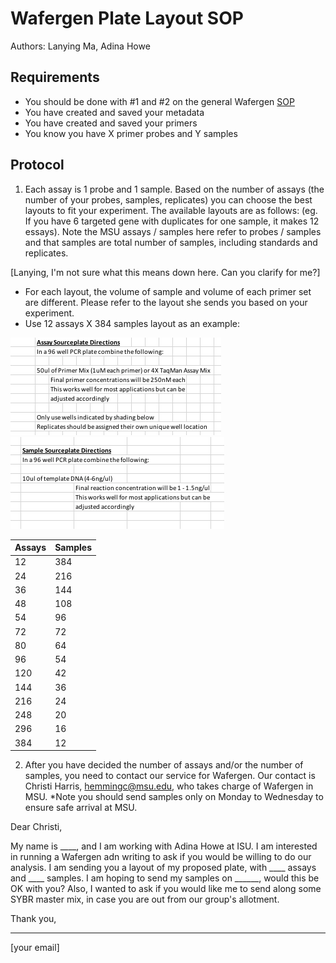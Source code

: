 # Wafergen Plate Layout SOP

Authors:  Lanying Ma, Adina Howe

## Requirements
- You should be done with #1 and #2 on the general Wafergen [SOP](https://github.com/germs-lab/SOPs/blob/master/wafergen_SOPs/wafergen-general.md)
- You have created and saved your metadata
- You have created and saved your primers
- You know you have X primer probes and Y samples

## Protocol
1.	 Each assay is 1 probe and 1 sample.  Based on the number of assays (the number of your probes, samples, replicates) you can choose the best layouts to fit your experiment.  The available layouts are as follows: (eg. If you have 6 targeted gene with duplicates for one sample, it makes 12 essays).  Note the MSU assays / samples here refer to probes / samples and that samples are total number of samples, including standards and replicates.

[Lanying, I'm not sure what this means down here.  Can you clarify for me?]
*   For each layout, the volume of sample and volume of each primer set are different.  Please refer to the layout she sends you based on your experiment. 
*   Use 12 assays X 384 samples layout as an example:

  ![AssaySourcePlate](https://github.com/germs-lab/SOPs/blob/master/images/AssaySourcePlate.png) ![SampleSourcePlate](https://github.com/germs-lab/SOPs/blob/master/images/SampleSourcePlate.png)
  
Assays | Samples
----- | -----
12 | 384
24 | 216
36 | 144
48 | 108
54 | 96
72 | 72
80 | 64
96 | 54
120 | 42
144 | 36
216 | 24
248 | 20
296 | 16
384 | 12

2.  After you have decided the number of assays and/or the number of samples, you need to contact our service for Wafergen.  Our contact is Christi Harris, hemmingc@msu.edu, who takes charge of Wafergen in MSU.  *Note you should send samples only on Monday to Wednesday to ensure safe arrival at MSU.

Dear Christi,

My name is ____, and I am working with Adina Howe at ISU.  I am interested in running a Wafergen adn writing to ask if you would be willing to do our analysis.  I am sending you a layout of my proposed plate, with ____ assays and ____ samples.  I am hoping to send my samples on ______, would this be OK with you?  Also, I wanted to ask if you would like me to send along some SYBR master mix, in case you are out from our group's allotment.

Thank you,
_______
[your email]

